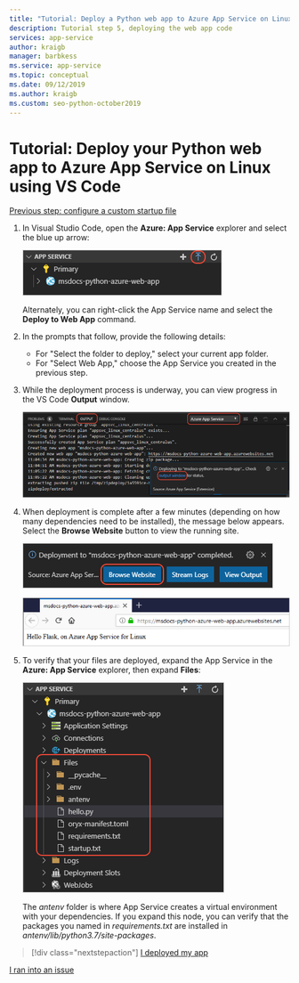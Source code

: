 ```yaml
---
title: "Tutorial: Deploy a Python web app to Azure App Service on Linux using VS Code"
description: Tutorial step 5, deploying the web app code
services: app-service
author: kraigb
manager: barbkess
ms.service: app-service
ms.topic: conceptual
ms.date: 09/12/2019
ms.author: kraigb
ms.custom: seo-python-october2019
---
```


# Tutorial: Deploy your Python web app to Azure App Service on Linux using VS Code

[Previous step: configure a custom startup file](tutorial-deploy-app-service-on-linux-04.md)

1. In Visual Studio Code, open the **Azure: App Service** explorer and select the blue up arrow:

   ![Deploy to web app command](media/deploy-azure/deploy-to-web-app-command.png)

    Alternately, you can right-click the App Service name and select the **Deploy to Web App** command.

1. In the prompts that follow, provide the following details:

    - For "Select the folder to deploy," select your current app folder.
    - For "Select Web App," choose the App Service you created in the previous step.

1. While the deployment process is underway, you can view progress in the VS Code **Output** window.

    ![Deployment progress in the VS Code output window](media/deploy-azure/deployment-progress.png)

1. When deployment is complete after a few minutes (depending on how many dependencies need to be installed), the message below appears. Select the **Browse Website** button to view the running site.

    ![Deployment completion message](media/deploy-azure/deployment-complete.png)

    ![The app running successfully on App Service](media/deploy-azure/running-app.png)

1. To verify that your files are deployed, expand the App Service in the **Azure: App Service** explorer, then expand **Files**:

    ![Checking deployment files through the App Service explorer](media/deploy-azure/expand-files-node.png)

    The *antenv* folder is where App Service creates a virtual environment with your dependencies. If you expand this node, you can verify that the packages you named in *requirements.txt* are installed in *antenv/lib/python3.7/site-packages*.

> [!div class="nextstepaction"]
> [I deployed my app](tutorial-deploy-app-service-on-linux-06.md)

[I ran into an issue](https://www.research.net/r/PWZWZ52?tutorial=vscode-appservice-python&step=05-deploy-app)
